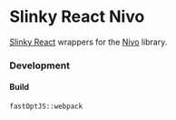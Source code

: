 
# Slinky React Nivo

[Slinky React](http://slinky.shadaj.me) wrappers for the [Nivo](https://nivo.rocks) library.

### Development

#### Build

```
fastOptJS::webpack
```
